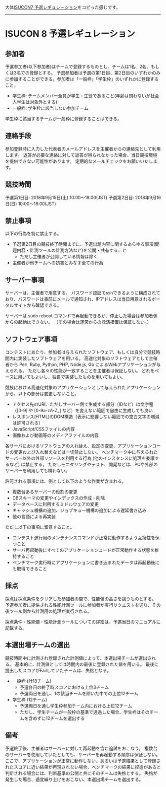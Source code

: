 大体[ISUCON7 予選レギュレーション](http://isucon.net/archives/50927022.html)をコピった感じです。

---
# ISUCON 8 予選レギュレーション

## 参加者
予選参加者(以下参加者)はチームで登録するものとし、チームは1名、2名、もしくは3名での登録とする。
予選参加者は予選の第1日目、第2日目のいずれかのみに参加することができる。参加者は「一般枠」「学生枠」のいずれかに登録すること。

- 学生枠: チームメンバー全員が学生・生徒であること(年齢は問わないが社会人学生は対象外とする)
- 一般枠: 学生枠に該当しない参加チーム

学生枠に該当するチームが一般枠に登録することはできる。


## 連絡手段

参加登録時に入力した代表者のメールアドレスを主催者からの連絡先として利用します。
返答が必要な連絡に対して返答が得られなかった場合、当日競技環境を提供できない可能性があります。
定期的なメールチェックをお願いいたします。

## 競技時間

予選第1日目: 2018年9月15日(土) 10:00〜18:00(JST)
予選第2日目: 2018年9月16日(日) 10:00〜18:00(JST)


## 禁止事項

以下の行為を特に禁止する。

- 予選第2日目の競技終了時間までに、予選出題内容に関するあらゆる事項(問題内容・計測ツールの計測方法など)を公開・共有すること
    - ただし主催者が公開している情報は除く
- 主催者が他チームへの妨害とみなす全ての行為


## サーバー事項

サーバーは、主催者で用意する。
パスワード認証でsshできるように構成されており、パスワードは事前にメールで通知され、IPアドレスは当日用意されるポータルサイトから確認できる。

サーバーは sudo reboot コマンドで再起動できるが、停止した場合は参加者側からの起動はできない。
（その場合は運営からの救済措置は保証しない。）


## ソフトウェア事項

コンテストにあたり、参加者は与えられたソフトウェア、もしくは自分で競技時間内に実装したソフトウェアを用いる。
高速化対象のソフトウェアとして主催者から Perl, Ruby, Python, PHP, Node.js, Go によるWebアプリケーションが与えられる。
ただし各々の性能が一致することを主催者は保証しない。
どれをベースに用いてもよいし、独自で実装したものを用いてもよい。

競技における高速化対象のアプリケーションとして与えられたアプリケーションから、以下の部分は変更しないこと。

- アクセス先のURI、ただしサーバー側で生成する部分（IDなど）は文字種（[0-9] や [0-9a-zA-Z_] など）を変えない範囲で自由に生成しても良い
- レスポンス(HTML)のDOM構造（表示に影響しない範囲での空白文字の増減は許可される）
- JavaScript/CSSファイルの内容
- 画像および動画等のメディアファイルの内容

各サーバにおけるソフトウェアの入れ替え、設定の変更、アプリケーションコードの変更および入れ替えなどは一切禁止しない。
ベンチマーク中に与えられたサーバー以外の外部リソースを利用する行為 (他のインスタンスに処理を委譲するなど) は禁止する。
ただしモニタリングやテスト、開発などは、PCや外部のサーバーを利用しても構わない。

許可される事項には、例として以下のような作業が含まれる。

- 複数台あるサーバーの役割の変更
- DBスキーマの変更やインデックスの作成・削除
- データベースに利用するミドルウェアの変更
- キャッシュ機構の追加、ジョブキュー機構の追加による遅延書き込み
- 他の言語による再実装

ただし以下の事項に留意すること。

- コンテスト進行用のメンテナンスコマンドが正常に動作するよう互換性を保つこと
- サーバ再起動後にすべてのアプリケーションコードが正常動作する状態を維持すること
- ベンチマーク実行時にアプリケーションに書き込まれたデータは再起動後にも取得できること


## 採点

採点は採点条件をクリアした参加者の間で、性能値の高さを競うものとする。
予選参加者に提供される性能計測ツールに参加者が実行リクエストを送り、その後ツール側から計測用の処理が実行される。

採点条件・性能値・性能計測ツールについての詳細は、予選当日のマニュアルに記載する。


## 本選出場チームの選出

競技時間中に計測され登録された計測値によって、本選出場チームが選出される。
基本的に、計測値としては時間内の最後に登録された値を用いる。
最後に提出したスコアがFailしていたチームは、失格となる。

- 一般枠 (計18チーム)
    - 予選各日の終了時スコアにおける上位3チーム
    - 予選両日を通し、1の該当チームを除いた中での上位12チーム
- 学生枠 (12チーム)
    - 予選両日を通し学生枠参加チーム内における上位12チーム
    - ただし、学生チームが一般枠の基準で通過した場合、学生枠はそのチームを含めずに12チームを選出する


## 備考

予選終了後、主催者はサーバーに対して再起動を含む追試をおこなう。
複数台のサーバーを使用していたとしても、サーバーを再起動する順序は保証しない。
ここで、アプリケーションが正常に動作しない、あるいは予選結果として登録されたスコアに近い結果が再現されない場合、ベンチマークの結果に捏造があると判断される場合には、判断基準の公開と共にそのチームは失格とする。
失格が発生した場合、適宜繰り上げをおこない、本選出場チームを選出する。
